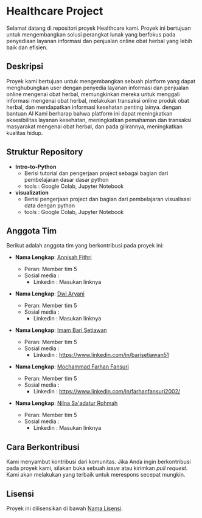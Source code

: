 # Healthcare Project

Selamat datang di repositori proyek Healthcare kami. Proyek ini bertujuan untuk mengembangkan solusi perangkat lunak yang berfokus pada penyediaan layanan informasi dan penjualan online obat herbal yang lebih baik dan efisien.

## Deskripsi

Proyek kami bertujuan untuk mengembangkan sebuah platform yang dapat menghubungkan user dengan penyedia layanan informasi dan penjualan online mengenai obat herbal, memungkinkan mereka untuk menggali informasi mengenai obat herbal, melakukan transaksi online produk obat herbal, dan mendapatkan informasi kesehatan penting lainya. dengan bantuan AI Kami berharap bahwa platform ini dapat meningkatkan aksesibilitas layanan kesehatan, meningkatkan pemahaman dan transaksi masyarakat mengenai obat herbal, dan pada gilirannya, meningkatkan kualitas hidup.

## Struktur Repository
- **Intro-to-Python**
  - Berisi tutorial dan pengerjaan project sebagai bagian dari pembelajaran dasar dasar python
  - tools : Google Colab, Jupyter Notebook
- **visualization**
  - Berisi pengerjaan project dan bagian dari pembelajaran visualisasi data  dengan python
  - tools : Google Colab, Jupyter Notebook

## Anggota Tim

Berikut adalah anggota tim yang berkontribusi pada proyek ini:

- **Nama Lengkap**: [Annisah Fithri](https://github.com/annisahfith)
  - Peran: Member tim 5
  - Sosial media :
    - Linkedin : Masukan linknya

- **Nama Lengkap**: [Dwi Aryani](https://github.com/dwiaryani2)
  - Peran: Member tim 5
  - Sosial media :
    - Linkedin : Masukan linknya

- **Nama Lengkap**: [Imam Bari Setiawan](https://github.com/barisetiawan51)
  - Peran: Member tim 5
  - Sosial media :
    - Linkedin : https://www.linkedin.com/in/barisetiawan51

- **Nama Lengkap**: [Mochammad Farhan Fansuri](https://github.com/FarhanFansuri)
  - Peran: Member tim 5
  - Sosial media :
    - Linkedin : https://www.linkedin.com/in/farhanfansuri2002/
      
- **Nama Lengkap**: [Nilna Sa'adatur Rohmah](https://github.com/Nilna12)
  - Peran: Member tim 5
  - Sosial media :
    - Linkedin : Masukan linknya

## Cara Berkontribusi

Kami menyambut kontribusi dari komunitas. Jika Anda ingin berkontribusi pada proyek kami, silakan buka sebuah *issue* atau kirimkan *pull request*. Kami akan melakukan yang terbaik untuk merespons secepat mungkin.

## Lisensi

Proyek ini dilisensikan di bawah [Nama Lisensi](link-lisensi).

